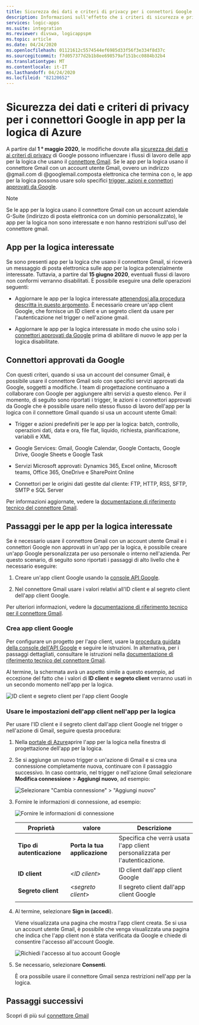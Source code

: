 ```yaml
---
title: Sicurezza dei dati e criteri di privacy per i connettori Google
description: Informazioni sull'effetto che i criteri di sicurezza e privacy di Google hanno sui connettori Google, ad esempio Gmail, nelle app per la logica di Azure
services: logic-apps
ms.suite: integration
ms.reviewer: divswa, logicappspm
ms.topic: article
ms.date: 04/24/2020
ms.openlocfilehash: 01121612c5574544ef6985d33f56f3e334f8d37c
ms.sourcegitcommit: f7d057377d2b1b8ee698579af151bcc0884b32b4
ms.translationtype: MT
ms.contentlocale: it-IT
ms.lasthandoff: 04/24/2020
ms.locfileid: "82120652"
---
```

# <a name="data-security-and-privacy-policies-for-google-connectors-in-azure-logic-apps"></a>Sicurezza dei dati e criteri di privacy per i connettori Google in app per la logica di Azure

A partire dal **1 ° maggio 2020**, le modifiche dovute alla [sicurezza dei dati e ai criteri di privacy](https://www.blog.google/technology/safety-security/project-strobe/) di Google possono influenzare i flussi di lavoro delle app per la logica che usano il [connettore Gmail](https://docs.microsoft.com/connectors/gmail/). Se le app per la logica usano il connettore Gmail con un account utente Gmail, ovvero un indirizzo @gmail.com di @googlemail.composta elettronica che termina con o, le app per la logica possono usare solo specifici [trigger, azioni e connettori approvati da Google](#approved-connectors). 

> [!NOTE]
> Se le app per la logica usano il connettore Gmail con un account aziendale G-Suite (indirizzo di posta elettronica con un dominio personalizzato), le app per la logica non sono interessate e non hanno restrizioni sull'uso del connettore gmail.

## <a name="affected-logic-apps"></a>App per la logica interessate

Se sono presenti app per la logica che usano il connettore Gmail, si riceverà un messaggio di posta elettronica sulle app per la logica potenzialmente interessate. Tuttavia, a partire dal **15 giugno 2020**, eventuali flussi di lavoro non conformi verranno disabilitati. È possibile eseguire una delle operazioni seguenti:

* Aggiornare le app per la logica interessate [attenendosi alla procedura descritta in questo argomento](#update-affected-workflows). È necessario creare un'app client Google, che fornisce un ID client e un segreto client da usare per l'autenticazione nel trigger o nell'azione gmail.

* Aggiornare le app per la logica interessate in modo che usino solo i [connettori approvati da Google](#approved-connectors) prima di abilitare di nuovo le app per la logica disabilitate.

<a name="approved-connectors"></a>

## <a name="google-approved-connectors"></a>Connettori approvati da Google

Con questi criteri, quando si usa un account del consumer Gmail, è possibile usare il connettore Gmail solo con specifici servizi approvati da Google, soggetti a modifiche. I team di progettazione continuano a collaborare con Google per aggiungere altri servizi a questo elenco. Per il momento, di seguito sono riportati i trigger, le azioni e i connettori approvati da Google che è possibile usare nello stesso flusso di lavoro dell'app per la logica con il connettore Gmail quando si usa un account utente Gmail:

* Trigger e azioni predefiniti per le app per la logica: batch, controllo, operazioni dati, data e ora, file flat, liquido, richiesta, pianificazione, variabili e XML

* Google Services: Gmail, Google Calendar, Google Contacts, Google Drive, Google Sheets e Google Task

* Servizi Microsoft approvati: Dynamics 365, Excel online, Microsoft teams, Office 365, OneDrive e SharePoint Online

* Connettori per le origini dati gestite dal cliente: FTP, HTTP, RSS, SFTP, SMTP e SQL Server

Per informazioni aggiornate, vedere la [documentazione di riferimento tecnico del connettore Gmail](https://docs.microsoft.com/connectors/gmail/).

<a name="update-affected-workflows"></a>

## <a name="steps-for-affected-logic-apps"></a>Passaggi per le app per la logica interessate

Se è necessario usare il connettore Gmail con un account utente Gmail e i connettori Google non approvati in un'app per la logica, è possibile creare un'app Google personalizzata per uso personale o interno nell'azienda. Per questo scenario, di seguito sono riportati i passaggi di alto livello che è necessario eseguire:

1. Creare un'app client Google usando la [console API Google](https://console.developers.google.com).

1. Nel connettore Gmail usare i valori relativi all'ID client e al segreto client dell'app client Google.

Per ulteriori informazioni, vedere la [documentazione di riferimento tecnico per il connettore Gmail](https://docs.microsoft.com/connectors/gmail/#authentication-and-bring-your-own-application).

### <a name="create-google-client-app"></a>Crea app client Google

Per configurare un progetto per l'app client, usare la [procedura guidata della console dell'API Google](https://console.developers.google.com/start/api?id=gmail&credential=client_key) e seguire le istruzioni. In alternativa, per i passaggi dettagliati, consultare le istruzioni nella [documentazione di riferimento tecnico del connettore Gmail](https://docs.microsoft.com/connectors/gmail/#authentication-and-bring-your-own-application).

Al termine, la schermata avrà un aspetto simile a questo esempio, ad eccezione del fatto che i valori di **ID client** e **segreto client** verranno usati in un secondo momento nell'app per la logica.

![ID client e segreto client per l'app client Google](./media/connectors-google-data-security-privacy-policy/google-api-console.png)

### <a name="use-client-app-settings-in-logic-app"></a>Usare le impostazioni dell'app client nell'app per la logica

Per usare l'ID client e il segreto client dall'app client Google nel trigger o nell'azione di Gmail, seguire questa procedura:

1. Nella [portale di Azure](https://portal.azure.com)aprire l'app per la logica nella finestra di progettazione dell'app per la logica.

1. Se si aggiunge un nuovo trigger o un'azione di Gmail e si crea una connessione completamente nuova, continuare con il passaggio successivo. In caso contrario, nel trigger o nell'azione Gmail selezionare **Modifica connessione** > **Aggiungi nuovo**, ad esempio:

   ![Selezionare "Cambia connessione" > "Aggiungi nuovo"](./media/connectors-google-data-security-privacy-policy/change-gmail-connection.png)

1. Fornire le informazioni di connessione, ad esempio:

   ![Fornire le informazioni di connessione](./media/connectors-google-data-security-privacy-policy/authentication-type-bring-your-own.png)

   | Proprietà | valore | Descrizione |
   |----------|-------|-------------|
   | **Tipo di autenticazione** | **Porta la tua applicazione** | Specifica che verrà usata l'app client personalizzata per l'autenticazione. |
   | **ID client** | <*ID client*> | ID client dall'app client Google |
   | **Segreto client** | <*segreto client*> | Il segreto client dall'app client Google |
   ||||

1. Al termine, selezionare **Sign in (accedi**).

   Viene visualizzata una pagina che mostra l'app client creata. Se si usa un account utente Gmail, è possibile che venga visualizzata una pagina che indica che l'app client non è stata verificata da Google e chiede di consentire l'accesso all'account Google.

   ![Richiedi l'accesso al tuo account Google](./media/connectors-google-data-security-privacy-policy/allow-access-authorized-domain.png)

1. Se necessario, selezionare **Consenti**.

   È ora possibile usare il connettore Gmail senza restrizioni nell'app per la logica.

## <a name="next-steps"></a>Passaggi successivi

Scopri di più sul [connettore Gmail](https://docs.microsoft.com/connectors/gmail/)